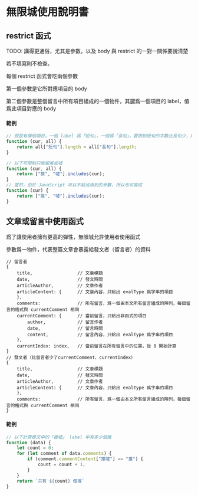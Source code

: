 # 無限城使用說明書

## restrict 函式

TODO: 講得更通俗，尤其是參數，以及 body 與 restrict 的一對一關係要說清楚

若不填寫則不檢查。

每個 restrict 函式會吃兩個參數

第一個參數是它所對應項目的 body

第二個參數是整個留言中所有項目組成的一個物件，其鍵爲一個項目的 label，值爲此項目對應的 body

#### 範例
``` javascript
// 假設有兩個項目，一個 label 爲「短句」，一個爲「長句」，要限制短句的字數比長句少，則可
function (cur, all) {
	return all["短句"].length < all["長句"].length;
}

// 以下可限制只能留推或噓
function (cur, all) {
	return ["推", "噓"].includes(cur);
}
// 當然，由於 JavaScript 可以不給沒用到的參數，所以也可寫成
function (cur) {
	return ["推", "噓"].includes(cur);
}
```

## 文章或留言中使用函式

爲了讓使用者擁有更高的彈性，無限城允許使用者使用函式

參數爲一物件，代表整篇文章會暴露給發文者（留言者）的資料
```
// 留言者
{
	title,                 // 文章標題
	date,                  // 發文時間
	articleAuthor,         // 文章作者
	articleContent: {      // 文章內容，只給出 evalType 爲字串的項目
	},
	comments:              // 所有留言，爲一個由本文所有留言組成的陣列，每個留言的格式與 currentComment 相同
	currentComment: {      // 當前留言，只給出非函式的項目
		author,            // 留言作者
		date,              // 留言時間
		content,           // 留言內容，只給出 evalType 爲字串的項目
	},
	currentIndex: index,   // 當前留言在所有留言中的位置，從 0 開始計算
}
// 發文者（比留言者少了currentComment、currentIndex）
{
	title,                 // 文章標題
	date,                  // 發文時間
	articleAuthor,         // 文章作者
	articleContent: {      // 文章內容，只給出 evalType 爲字串的項目
	},
	comments:              // 所有留言，爲一個由本文所有留言組成的陣列，每個留言的格式與 currentComment 相同
}
```

#### 範例

``` javascript
// 以下計算推文中的「推噓」 label 中有多少個推
function (data) {
	let count = 0;
	for (let comment of data.comments) {
		if (comment.commentContent["推噓"] == "推") {
			count = count + 1;
		}
	}
	return `共有 ${count} 個推`
}
```